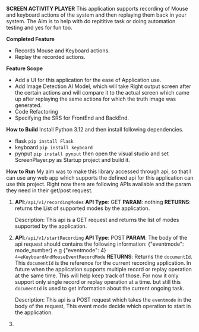 **SCREEN ACTIVITY PLAYER**
This application supports recording of Mouse and keyboard actions of the system and then replaying them back in your system.
The Aim is to help with do repititive task or doing automation testing and yes for fun too.

**Completed Feature**
 * Records Mouse and Keyboard actions.
 * Replay the recorded actions.

**Feature Scope**
* Add a UI for this application for the ease of Application use.
* Add Image Detection AI Model, which will take Right output screen after the certain actions and will compare it to the actual screen which came up after replaying the same actions for which the truth image was generated.
* Code Refactoring
* Specifying the SRS for FrontEnd and BackEnd.

**How to Build**
Install Python 3.12 and then install following dependencies.
* flask ```pip install Flask```
* keyboard ```pip install keyboard ```
* pynput ```pip install pynput```
then open the visual studio and set ScreenPlayer.py as Startup project and build it.

**How to Run**
My aim was to make this library accessed through api, so that I can use any web app which supports the defined api for this application can use this project.
Right now there are following APIs available and the param they need in their get/post request.

1. **API**:```/api/v1/recordingModes``` **API Type**: GET
   **PARAM**: nothing
   **RETURNS**: returns the List of supported modes by the application.

   Description: This api is a GET request and returns the list of modes supported by the application.

2. **API**:```/api/v1/startRecording``` **API Type**: POST
   **PARAM**: The body of the api request should contains the following information:
   {"eventmode": mode_number} e.g {"eventmode": 4} ```4=eKeyboardAndMouseEventRecordMode```
   **RETURNS**: Returns the ```documentId```. This ```documentId``` is the reference for the current recording application. In future when the application supports multiple record or replay operation at the same time. This will help keep track of those. For now it only support only single record or replay operation at a time. but still this ```documentId``` is used to get information about the current ongoing task.
   
   Description: This api is a POST request which takes the ```eventmode``` in the body of the request, This event mode decide which operation to start in the application.
 
3. 
